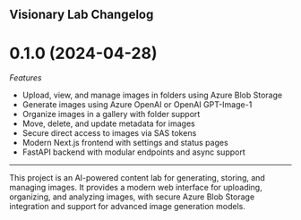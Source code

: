## Visionary Lab Changelog

<a name="0.1.0"></a>
# 0.1.0 (2024-04-28)

*Features*
* Upload, view, and manage images in folders using Azure Blob Storage
* Generate images using Azure OpenAI or OpenAI GPT-Image-1
* Organize images in a gallery with folder support
* Move, delete, and update metadata for images
* Secure direct access to images via SAS tokens
* Modern Next.js frontend with settings and status pages
* FastAPI backend with modular endpoints and async support

---

This project is an AI-powered content lab for generating, storing, and managing images. It provides a modern web interface for uploading, organizing, and analyzing images, with secure Azure Blob Storage integration and support for advanced image generation models.
